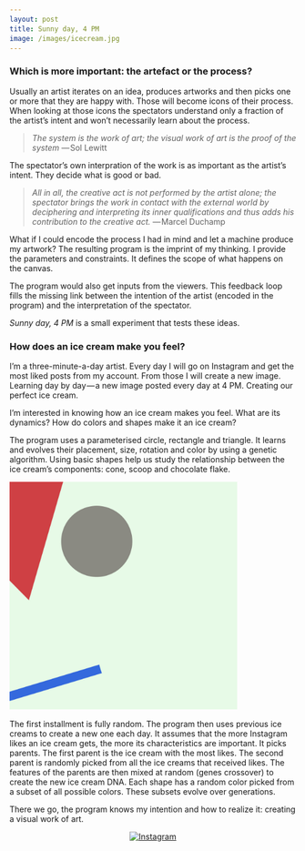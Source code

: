 ```yaml
---
layout: post
title: Sunny day, 4 PM
image: /images/icecream.jpg
---
```


### Which is more important: the artefact or the process?

Usually an artist iterates on an idea, produces artworks and then picks one or more that they are happy with. Those will become icons of their process. When looking at those icons the spectators understand only a fraction of the artist’s intent and won’t necessarily learn about the process.

> *The system is the work of art; the visual work of art is the proof of the system* — Sol Lewitt

The spectator’s own interpration of the work is as important as the artist’s intent. They decide what is good or bad.

> *All in all, the creative act is not performed by the artist alone; the spectator brings the work in contact with the external world by deciphering and interpreting its inner qualifications and thus adds his contribution to the creative act.* — Marcel Duchamp

What if I could encode the process I had in mind and let a machine produce my artwork? The resulting program is the imprint of my thinking. I provide the parameters and constraints. It defines the scope of what happens on the canvas. 

The program would also get inputs from the viewers. This feedback loop fills the missing link between the intention of the artist (encoded in the program) and the interpretation of the spectator.

*Sunny day, 4 PM* is a small experiment that tests these ideas.

### How does an ice cream make you feel?

I’m a three-minute-a-day artist. Every day I will go on Instagram and get the most liked posts from my account. From those I will create a new image. Learning day by day — a new image posted every day at 4 PM. Creating our perfect ice cream.

I’m interested in knowing how an ice cream makes you feel. What are its dynamics? How do colors and shapes make it an ice cream?

The program uses a parameterised circle, rectangle and triangle. It learns and evolves their placement, size, rotation and color by using a genetic algorithm. Using basic shapes help us study the relationship between the ice cream’s components: cone, scoop and chocolate flake.

<div class="col col-12">
  <img src="/images/icecream.jpg" class="block m3 mx-auto align-middle" width="400px"/>
</div>

The first installment is fully random. The program then uses previous ice creams to create a new one each day. It assumes that the more Instagram likes an ice cream gets, the more its characteristics are important. It picks parents. The first parent is the ice cream with the most likes. The second parent is randomly picked from all the ice creams that received likes. The features of the parents are then mixed at random (genes crossover) to create the new ice cream DNA. Each shape has a random color picked from a subset of all possible colors. These subsets evolve over generations.

There we go, the program knows my intention and how to realize it: creating a visual work of art.

<style>.ig-b- { display: inline-block; }
.ig-b- img { visibility: hidden; }
.ig-b-:hover { background-position: 0 -60px; } .ig-b-:active { background-position: 0 -120px; }
.ig-b-v-24 { width: 137px; height: 24px; background: url(//badges.instagram.com/static/images/ig-badge-view-sprite-24.png) no-repeat 0 0; }
@media only screen and (-webkit-min-device-pixel-ratio: 2), only screen and (min--moz-device-pixel-ratio: 2), only screen and (-o-min-device-pixel-ratio: 2 / 1), only screen and (min-device-pixel-ratio: 2), only screen and (min-resolution: 192dpi), only screen and (min-resolution: 2dppx) {
.ig-b-v-24 { background-image: url(//badges.instagram.com/static/images/ig-badge-view-sprite-24@2x.png); background-size: 160px 178px; } }</style>
<p style="text-align: center"><a href="http://instagram.com/sunnyday4pm?ref=badge" styclass="ig-b- ig-b-v-24"><img src="//badges.instagram.com/static/images/ig-badge-view-24.png" alt="Instagram" /></a></p>


